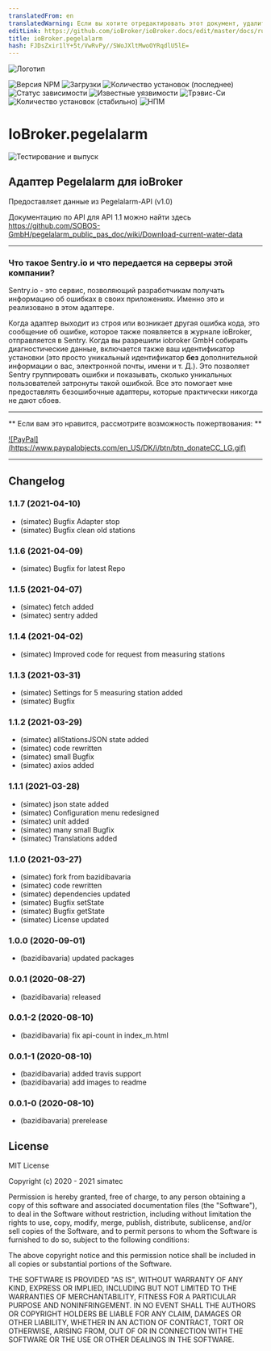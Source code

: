 ```yaml
---
translatedFrom: en
translatedWarning: Если вы хотите отредактировать этот документ, удалите поле «translationFrom», в противном случае этот документ будет снова автоматически переведен
editLink: https://github.com/ioBroker/ioBroker.docs/edit/master/docs/ru/adapterref/iobroker.pegelalarm/README.md
title: ioBroker.pegelalarm
hash: FJDsZxir1lY+5t/VwRvPy//SWoJXltMwoOYRqdlU5lE=
---
```

![Логотип](../../../en/adapterref/iobroker.pegelalarm/admin/pegelalarm.png)

![Версия NPM](http://img.shields.io/npm/v/iobroker.pegelalarm.svg)
![Загрузки](https://img.shields.io/npm/dm/iobroker.pegelalarm.svg)
![Количество установок (последнее)](http://iobroker.live/badges/pegelalarm-installed.svg)
![Статус зависимости](https://img.shields.io/david/simatec/iobroker.pegelalarm.svg)
![Известные уязвимости](https://snyk.io/test/github/simatec/ioBroker.pegelalarm/badge.svg)
![Трэвис-Си](http://img.shields.io/travis/simatec/ioBroker.pegelalarm/master.svg)
![Количество установок (стабильно)](http://iobroker.live/badges/pegelalarm-stable.svg)
![НПМ](https://nodei.co/npm/iobroker.pegelalarm.png?downloads=true)

# IoBroker.pegelalarm
![Тестирование и выпуск](https://github.com/simatec/ioBroker.pegelalarm/workflows/Test%20and%20Release/badge.svg)

## Адаптер Pegelalarm для ioBroker
Предоставляет данные из Pegelalarm-API (v1.0)

Документацию по API для API 1.1 можно найти здесь https://github.com/SOBOS-GmbH/pegelalarm_public_pas_doc/wiki/Download-current-water-data

**************************************************************************************************************

### Что такое Sentry.io и что передается на серверы этой компании?
Sentry.io - это сервис, позволяющий разработчикам получать информацию об ошибках в своих приложениях. Именно это и реализовано в этом адаптере.

Когда адаптер выходит из строя или возникает другая ошибка кода, это сообщение об ошибке, которое также появляется в журнале ioBroker, отправляется в Sentry. Когда вы разрешили iobroker GmbH собирать диагностические данные, включается также ваш идентификатор установки (это просто уникальный идентификатор **без** дополнительной информации о вас, электронной почты, имени и т. Д.). Это позволяет Sentry группировать ошибки и показывать, сколько уникальных пользователей затронуты такой ошибкой. Все это помогает мне предоставлять безошибочные адаптеры, которые практически никогда не дают сбоев.

**************************************************************************************************************

** Если вам это нравится, рассмотрите возможность пожертвования: **

[![PayPal] (https://www.paypalobjects.com/en_US/DK/i/btn/btn_donateCC_LG.gif)](https://www.paypal.com/cgi-bin/webscr?cmd=_s-xclick&hosted_button_id=Q4EEXQ6U96ZTQ&source=url)

**************************************************************************************************************

## Changelog

### 1.1.7 (2021-04-10)
* (simatec) Bugfix Adapter stop
* (simatec) Bugfix clean old stations

### 1.1.6 (2021-04-09)
* (simatec) Bugfix for latest Repo

### 1.1.5 (2021-04-07)
* (simatec) fetch added
* (simatec) sentry added

### 1.1.4 (2021-04-02)
* (simatec) Improved code for request from measuring stations

### 1.1.3 (2021-03-31)
* (simatec) Settings for 5 measuring station added
* (simatec) Bugfix

### 1.1.2 (2021-03-29)
* (simatec) allStationsJSON state added
* (simatec) code rewritten
* (simatec) small Bugfix
* (simatec) axios added

### 1.1.1 (2021-03-28)
* (simatec) json state added
* (simatec) Configuration menu redesigned
* (simatec) unit added
* (simatec) many small Bugfix
* (simatec) Translations added

### 1.1.0 (2021-03-27)
* (simatec) fork from bazidibavaria
* (simatec) code rewritten
* (simatec) dependencies updated
* (simatec) Bugfix setState
* (simatec) Bugfix getState
* (simatec) License updated

### 1.0.0 (2020-09-01)
* (bazidibavaria) updated packages

### 0.0.1 (2020-08-27)
* (bazidibavaria) released

### 0.0.1-2 (2020-08-10)
* (bazidibavaria) fix api-count in index_m.html

### 0.0.1-1 (2020-08-10)
* (bazidibavaria) added travis support
* (bazidibavaria) add images to readme

### 0.0.1-0 (2020-08-10)
* (bazidibavaria) prerelease

## License
MIT License

Copyright (c) 2020 - 2021 simatec

Permission is hereby granted, free of charge, to any person obtaining a copy
of this software and associated documentation files (the "Software"), to deal
in the Software without restriction, including without limitation the rights
to use, copy, modify, merge, publish, distribute, sublicense, and/or sell
copies of the Software, and to permit persons to whom the Software is
furnished to do so, subject to the following conditions:

The above copyright notice and this permission notice shall be included in all
copies or substantial portions of the Software.

THE SOFTWARE IS PROVIDED "AS IS", WITHOUT WARRANTY OF ANY KIND, EXPRESS OR
IMPLIED, INCLUDING BUT NOT LIMITED TO THE WARRANTIES OF MERCHANTABILITY,
FITNESS FOR A PARTICULAR PURPOSE AND NONINFRINGEMENT. IN NO EVENT SHALL THE
AUTHORS OR COPYRIGHT HOLDERS BE LIABLE FOR ANY CLAIM, DAMAGES OR OTHER
LIABILITY, WHETHER IN AN ACTION OF CONTRACT, TORT OR OTHERWISE, ARISING FROM,
OUT OF OR IN CONNECTION WITH THE SOFTWARE OR THE USE OR OTHER DEALINGS IN THE
SOFTWARE.